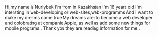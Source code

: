 Hi,my name is Nurlybek
I'm from in Kazakhstan
I'm 16 years old
I'm intersting in web-developing or web-sites,web-programms
And I want to make my dreams come true
My dreams are: to become a web developer and colobrating at companie Apple, as well as add some new things for mobile programs..
Thank you they are reading information for me..
